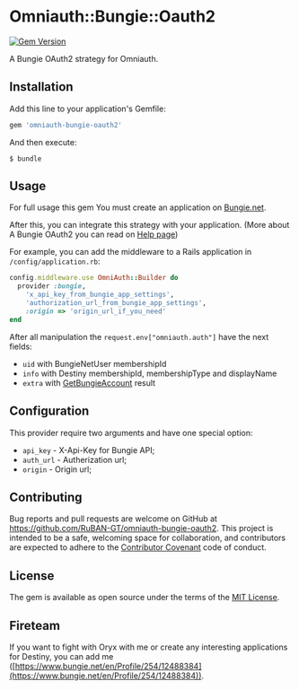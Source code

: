# Omniauth::Bungie::Oauth2

[![Gem Version](https://badge.fury.io/rb/omniauth-bungie-oauth2.svg)](https://badge.fury.io/rb/omniauth-bungie-oauth2)

A Bungie OAuth2 strategy for Omniauth.

## Installation

Add this line to your application's Gemfile:

```ruby
gem 'omniauth-bungie-oauth2'
```

And then execute:

    $ bundle

## Usage

For full usage this gem You must create an application on [Bungie.net](https://www.bungie.net/en/application).

After this, you can integrate this strategy with your application. (More about A Bungie OAuth2 you can read on [Help page](https://www.bungie.net/en/Help/Article/45481))

For example, you can add the middleware to a Rails application in `/config/application.rb`:

~~~ruby
config.middleware.use OmniAuth::Builder do
  provider :bungie,
    'x_api_key_from_bungie_app_settings',
    'authorization_url_from_bungie_app_settings',
    :origin => 'origin_url_if_you_need'
end
~~~~

After all manipulation the `request.env["omniauth.auth"]` have the next fields:

* `uid` with BungieNetUser membershipId
* `info` with Destiny membershipId, membershipType and displayName
* `extra` with [GetBungieAccount](https://destinydevs.github.io/BungieNetPlatform/docs/UserService/GetBungieAccount) result

## Configuration

This provider require two arguments and have one special option:

* `api_key` - X-Api-Key for Bungie API;
* `auth_url` - Autherization url;
* `origin` - Origin url;

## Contributing

Bug reports and pull requests are welcome on GitHub at https://github.com/RuBAN-GT/omniauth-bungie-oauth2. This project is intended to be a safe, welcoming space for collaboration, and contributors are expected to adhere to the [Contributor Covenant](http://contributor-covenant.org) code of conduct.

## License

The gem is available as open source under the terms of the [MIT License](http://opensource.org/licenses/MIT).

## Fireteam

If you want to fight with Oryx with me or create any interesting applications for Destiny, you can add me ([https://www.bungie.net/en/Profile/254/12488384](https://www.bungie.net/en/Profile/254/12488384)).
